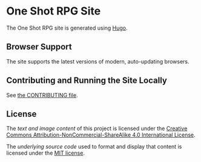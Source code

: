 # One Shot RPG Site

The One Shot RPG site is generated using [Hugo](https://gohugo.io/).

## Browser Support
The site supports the latest versions of modern, auto-updating browsers.

## Contributing and Running the Site Locally
See [the CONTRIBUTING file](https://github.com/oneshotrpg/oneshotrpg/blob/master/CONTRIBUTING.md).

## License
The *text and image content* of this project is licensed under the [Creative Commons Attribution-NonCommercial-ShareAlike 4.0 International License](http://creativecommons.org/licenses/by-nc-sa/4.0/).

The *underlying source code* used to format and display that content is licensed under the [MIT license](http://opensource.org/licenses/mit-license.php).

